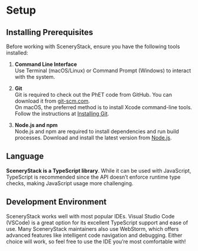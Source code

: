 # Setup

## Installing Prerequisites

Before working with SceneryStack, ensure you have the following tools installed:

1. **Command Line Interface**  
   Use Terminal (macOS/Linux) or Command Prompt (Windows) to interact with the system.

2. **Git**  
   Git is required to check out the PhET code from GitHub. You can download it from [git-scm.com](https://git-scm.com/downloads).  
   On macOS, the preferred method is to install Xcode command-line tools. Follow the instructions at [Installing Git](https://git-scm.com/book/en/v2/Getting-Started-Installing-Git).

3. **Node.js and npm**  
   Node.js and npm are required to install dependencies and run build processes. Download and install the latest version from [Node.js](https://nodejs.org/).

## Language

**SceneryStack is a TypeScript library**. While it can be used with JavaScript, TypeScript is recommended since the API
doesn’t enforce runtime type checks, making JavaScript usage more challenging.

## Development Environment

SceneryStack works well with most popular IDEs. Visual Studio Code (VSCode) is a great option for its excellent
TypeScript support and ease of use. Many SceneryStack maintainers also use WebStorm, which offers advanced features like
intelligent code navigation and debugging. Either choice will work, so feel free to use the IDE you’re most comfortable
with!